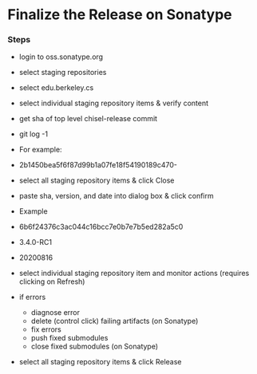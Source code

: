 # Finalize the Release on Sonatype

### Steps
- login to oss.sonatype.org
- select staging repositories
- select edu.berkeley.cs
- select individual staging repository items & verify content
- get sha of top level chisel-release commit
- git log -1
- For example:
- 2b1450bea5f6f87d99b1a07fe18f54190189c470- 
- select all staging repository items & click Close
- paste sha, version, and date into dialog box & click confirm
- Example
- 6b6f24376c3ac044c16bcc7e0b7e7b5ed282a5c0
- 3.4.0-RC1
- 20200816

- select individual staging repository item and monitor actions (requires clicking on Refresh)

- if errors
  - diagnose error
  - delete (control click) failing artifacts (on Sonatype)
  - fix errors
  - push fixed submodules
  - close fixed submodules (on Sonatype)
 
 - select all staging repository items & click Release

